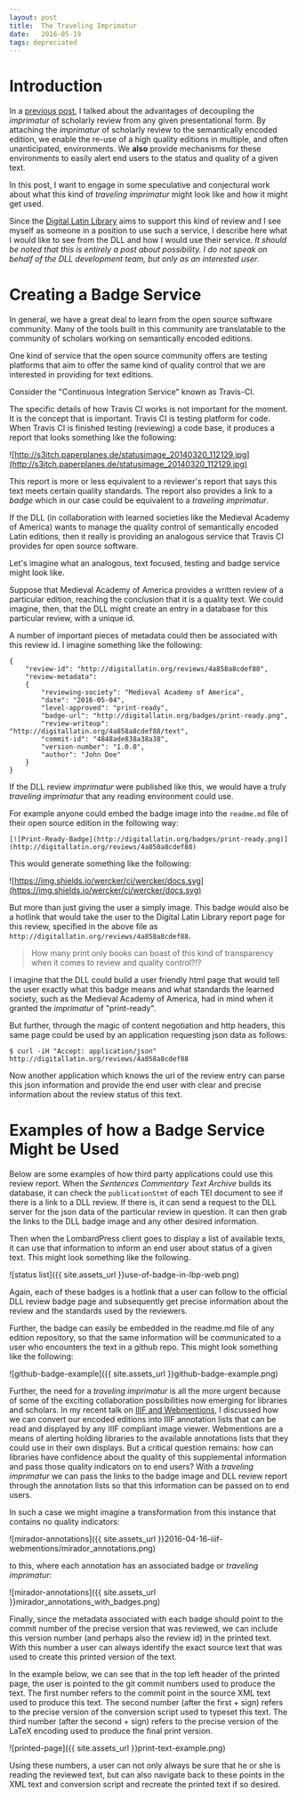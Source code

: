 ```yaml
---
layout: post
title:  The Traveling Imprimatur
date:   2016-05-19
tags: depreciated
---
```


# Introduction

In a [previous post](/the-dll-and-a-new-kind-of-peer-review/), I talked about the advantages of decoupling the *imprimatur* of scholarly review from any given presentational form. By attaching the *imprimatur* of scholarly review to the semantically encoded edition, we enable the re-use of a high quality editions in multiple, and often unanticipated, environments. We **also** provide mechanisms for these environments to easily alert end users to the status and quality of a given text.

In this post, I want to engage in some speculative and conjectural work about what this kind of *traveling imprimatur* might look like and how it might get used.

Since the [Digital Latin Library](http://digitallatin.org/) aims to support this kind of review and I see myself as someone in a position to use such a service, I describe here what I would like to see from the DLL and how I would use their service. *It should be noted that this is entirely a post about possibility. I do not speak on behalf of the DLL development team, but only as an interested user.*

# Creating a Badge Service

In general, we have a great deal to learn from the open source software community. Many of the tools built in this community are translatable to the community of scholars working on semantically encoded editions.

One kind of service that the open source community offers are testing platforms that aim to offer the same kind of quality control that we are interested in providing for text editions.

Consider the "Continuous Integration Service" known as Travis-CI.

The specific details of how Travis CI works is not important for the moment. It is the concept that is important. Travis CI is testing platform for code. When Travis CI is finished testing (reviewing) a code base, it produces a report that looks something like the following:

![http://s3itch.paperplanes.de/statusimage_20140320_112129.jpg](http://s3itch.paperplanes.de/statusimage_20140320_112129.jpg)

This report is more or less equivalent to a reviewer's report that says this text meets certain quality standards. The report also provides a link to a *badge* which in our case could be equivalent to a *traveling imprimatur*.

If the DLL (in collaboration with learned societies like the Medieval Academy of America) wants to manage the quality control of semantically encoded Latin editions, then it really is providing an analogous service that Travis CI provides for open source software.

Let's imagine what an analogous, text focused, testing and badge service might look like.

Suppose that Medieval Academy of America provides a written review of a particular edition, reaching the conclusion that it is a quality text. We could imagine, then, that the DLL might create an entry in a database for this particular review, with a unique id.

A number of important pieces of metadata could then be associated with this review id. I imagine something like the following:

    {
        "review-id": "http://digitallatin.org/reviews/4a858a8cdef88",
        "review-metadata":
        {
            "reviewing-society": "Medieval Academy of America",
            "date": "2016-05-04",
            "level-approved": "print-ready",
            "badge-url": "http://digitallatin.org/badges/print-ready.png",
            "review-writeup": "http://digitallatin.org/4a858a8cdef88/text",
            "commit-id": "4848ade838a38a38",
            "version-number": "1.0.0",
            "author": "John Doe"
        }
    }

If the DLL review *imprimatur* were published like this, we would have a truly *traveling imprimatur* that any reading environment could use.

For example anyone could embed the badge image into the `readme.md` file of their open source edition in the following way:

    [![Print-Ready-Badge](http://digitallatin.org/badges/print-ready.png)](http://digitallatin.org/reviews/4a858a8cdef88)

This would generate something like the following:

![https://img.shields.io/wercker/ci/wercker/docs.svg](https://img.shields.io/wercker/ci/wercker/docs.svg)

But more than just giving the user a simply image. This badge would also be a hotlink that would take the user to the Digital Latin Library report page for this review, specified in the above file as `http://digitallatin.org/reviews/4a858a8cdef88`.

>How many print only books can boast of this kind of transparency when it comes to review and quality control?!?

I imagine that the DLL could build a user friendly html page that would tell the user exactly what this badge means and what standards the learned society, such as the Medieval Academy of America, had in mind when it granted the *imprimatur* of "print-ready".

But further, through the magic of content negotiation and http headers, this same page could be used by an application requesting json data as follows:

    $ curl -iH "Accept: application/json" http://digitallatin.org/reviews/4a858a8cdef88

Now another application which knows the url of the review entry can parse this json information and provide the end user with clear and precise information about the review status of this text.

# Examples of how a Badge Service Might be Used

Below are some examples of how third party applications could use this review report. When the *Sentences Commentary Text Archive* builds its database, it can check the `publicationStmt` of each TEI document to see if there is a link to a DLL review. If there is, it can send a request to the DLL server for the json data of the particular review in question. It can then grab the links to the DLL badge image and any other desired information.

Then when the LombardPress client goes to display a list of available texts, it can use that information to inform an end user about status of a given text. This might look something like the following.

![status list]({{ site.assets_url }}use-of-badge-in-lbp-web.png)

Again, each of these badges is a hotlink that a user can follow to the official DLL review badge page and subsequently get precise information about the review and the standards used by the reviewers.

Further, the badge can easily be embedded in the readme.md file of any edition repository, so that the same information will be communicated to a user who encounters the text in a github repo. This might look something like the following:

![github-badge-example]({{ site.assets_url }}github-badge-example.png)

Further, the need for a *traveling imprimatur* is all the more urgent because of some of the exciting collaboration possibilities now emerging for libraries and scholars. In my recent talk on [IIIF and Webmentions](/2016/04/16/iiif-webmentions/), I discussed how we can convert our encoded editions into IIIF annotation lists that can be read and displayed by any IIIF compliant image viewer. Webmentions are a means of alerting holding libraries to the available annotations lists that they could use in their own displays. But a critical question remains: how can libraries have confidence about the quality of this supplemental information and pass those quality indicators on to end users? With a *traveling imprimatur* we can pass the links to the badge image and DLL review report through the annotation lists so that this information can be passed on to end users.

In such a case we might imagine a transformation from this instance that contains no quality indicators:

![mirador-annotations]({{ site.assets_url }}2016-04-16-iiif-webmentions/mirador_annotations.png)

to this, where each annotation has an associated badge or *traveling imprimatur*:

![mirador-annotations]({{ site.assets_url }}mirador_annotations_with_badges.png)

Finally, since the metadata associated with each badge should point to the commit number of the precise version that was reviewed, we can include this version number (and perhaps also the review id) in the printed text. With this number a user can always identify the exact source text that was used to create this printed version of the text.

In the example below, we can see that in the top left header of the printed page, the user is pointed to the git commit numbers used to produce the text. The first number refers to the commit point in the source XML text used to produce this text. The second number (after the first + sign) refers to the precise version of the conversion script used to typeset this text. The third number (after the second + sign) refers to the precise version of the LaTeX encoding used to produce the final print version.

![printed-page]({{ site.assets_url }}print-text-example.png)

Using these numbers, a user can not only always be sure that he or she is reading the reviewed text, but can also navigate back to these points in the XML text and conversion script and recreate the printed text if so desired.
